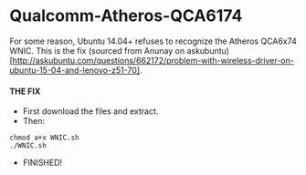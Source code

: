 # Qualcomm-Atheros-QCA6174 #
For some reason, Ubuntu 14.04+ refuses to recognize the Atheros QCA6x74 WNIC. This is the fix (sourced from Anunay on askubuntu)[http://askubuntu.com/questions/662172/problem-with-wireless-driver-on-ubuntu-15-04-and-lenovo-z51-70].

#### THE FIX ####
* First download the files and extract.
* Then:
```
chmod a+x WNIC.sh
./WNIC.sh
```
* FINISHED!
